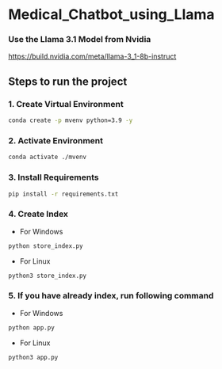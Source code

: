 # Medical_Chatbot_using_Llama

### Use the Llama 3.1 Model from Nvidia

https://build.nvidia.com/meta/llama-3_1-8b-instruct 

## Steps to run the project

### 1. Create Virtual Environment
```bash
conda create -p mvenv python=3.9 -y
```

### 2. Activate Environment
```bash
conda activate ./mvenv
```

### 3. Install Requirements
```bash
pip install -r requirements.txt
```

### 4. Create Index
- For Windows
```bash
python store_index.py
```
- For Linux
```bash
python3 store_index.py
```

### 5. If you have already index, run following command
- For Windows
```bash
python app.py
```
- For Linux
```bash
python3 app.py
```